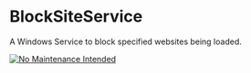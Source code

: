 # BlockSiteService
A Windows Service to block specified websites being loaded.

[![No Maintenance Intended](http://unmaintained.tech/badge.svg)](http://unmaintained.tech/)
